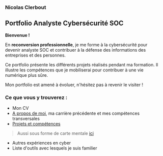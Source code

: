 
### Nicolas Clerbout

## Portfolio Analyste Cybersécurité SOC

**Bienvenue !**

En **reconversion professionnelle**, je me forme à la cybersécurité pour devenir analyste SOC et contribuer à la défense des informations des entreprises et des personnes.

Ce portfolio présente les différents projets réalisés pendant ma formation. Il illustre les compétences que je mobiliserai pour contribuer à une vie numérique plus sûre.

Mon portfolio est amené à évoluer, n'hésitez pas à revenir le visiter !


### Ce que vous y trouverez :

- Mon CV
- [A propos de moi](https://github.com/nclerbout/about_me/blob/main/README.md), ma carrière précédente et mes compétences transversales
- [Projets et compétences](https://github.com/nclerbout/projects-list)
 > Aussi sous forme de carte mentale [ici](https://github.com/nclerbout/nclerbout-portfolio/blob/main/carte_mentale.pdf)
- Autres expériences en cyber
- Liste d'outils avec lesquels je suis familier

